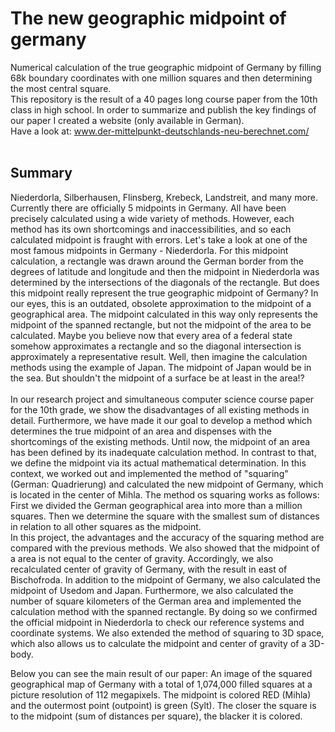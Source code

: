 # The new geographic midpoint of germany
Numerical calculation of the true geographic midpoint of Germany by filling 68k  boundary coordinates with one million squares and then determining the most central square. <br/>
This repository is the result of a 40 pages long course paper from the 10th class in high school. In order to summarize and publish the key findings of our paper I created a website (only available in German). <br/>
Have a look at: <a href="https://www.der-mittelpunkt-deutschlands-neu-berechnet.com/">www.der-mittelpunkt-deutschlands-neu-berechnet.com/</a><br /><br />

## Summary

Niederdorla, Silberhausen, Flinsberg, Krebeck, Landstreit, and many more. Currently there are officially 5 midpoints in Germany. All have been precisely calculated using a wide variety of methods. However, each method has its own shortcomings and inaccessibilities, and so each calculated midpoint is fraught with errors. Let's take a look at one of the most famous midpoints in Germany - Niederdorla. For this midpoint calculation, a rectangle was drawn around the German border from the degrees of latitude and longitude and then the midpoint in Niederdorla was determined by the intersections of the diagonals of the rectangle. But does this midpoint really represent the true geographic midpoint of Germany? In our eyes, this is an outdated, obsolete approximation to the midpoint of a geographical area. The midpoint calculated in this way only represents the midpoint of the spanned rectangle, but not the midpoint of the area to be calculated. Maybe you believe now that every area of a federal state somehow approximates a rectangle and so the diagonal intersection is approximately a representative result. Well, then imagine the calculation methods using the example of Japan. The midpoint of Japan would be in the sea. But shouldn't the midpoint of a surface be at least in the area!? <br/><br/>
In our research project and simultaneous computer science course paper for the 10th grade, we show the disadvantages of all existing methods in detail. Furthermore, we have made it our goal to develop a method which determines the true midpoint of an area and dispenses with the shortcomings of the existing methods. Until now, the midpoint of an area has been defined by its inadequate calculation method. In contrast to that, we define the midpoint via its actual mathematical determination. In this context, we worked out and implemented the method of "squaring" (German: Quadrierung) and calculated the new midpoint of Germany, which is located in the center of Mihla. The method os squaring works as follows: First we divided the German geographical area into more than a million squares. Then we determine the square with the smallest sum of distances in relation to all other squares as the midpoint. <br/>
In this project, the advantages and the accuracy of the squaring method are compared with the previous methods. We also showed that the midpoint of a area is not equal to the center of gravity. Accordingly, we also recalculated center of gravity of Germany, with the result in east of Bischofroda. In addition to the midpoint of Germany, we also calculated the midpoint of Usedom and Japan. Furthermore, we also calculated the number of square kilometers of the German area and implemented the calculation method with the spanned rectangle. By doing so we confirmed the official midpoint in Niederdorla to check our reference systems and coordinate systems. We also extended the method of squaring to 3D space, which also allows us to calculate the midpoint and center of gravity of a 3D-body.

Below you can see the main result of our paper: An image of the squared geographical map of Germany with a total of 1,074,000 filled squares at a picture resolution of 112 megapixels. The midpoint is colored RED (Mihla) and the outermost point (outpoint) is green (Sylt). The closer the square is to the midpoint (sum of distances per square), the blacker it is colored.
